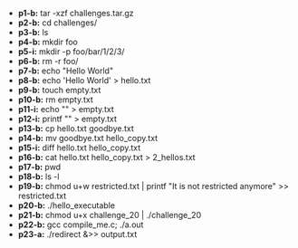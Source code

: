 - **p1-b:** tar -xzf challenges.tar.gz 
- **p2-b:** cd challenges/
- **p3-b:** ls
- **p4-b:** mkdir foo
- **p5-i:** mkdir -p foo/bar/1/2/3/
- **p6-b:** rm -r foo/
- **p7-b:** echo "Hello World"	
- **p8-b:** echo 'Hello World' > hello.txt
- **p9-b:** touch empty.txt
- **p10-b:** rm empty.txt
- **p11-i:** echo "" > empty.txt
- **p12-i:** printf "" > empty.txt
- **p13-b:** cp hello.txt goodbye.txt
- **p14-b:** mv goodbye.txt hello_copy.txt
- **p15-i:** diff hello.txt hello_copy.txt
- **p16-b:** cat hello.txt hello_copy.txt > 2_hellos.txt
- **p17-b:** pwd
- **p18-b:** ls -l
- **p19-b:** chmod u+w restricted.txt | printf "It is not restricted anymore" >> restricted.txt 
- **p20-b:** ./hello_executable
- **p21-b:** chmod u+x challenge_20 | ./challenge_20
- **p22-b:** gcc compile_me.c; ./a.out
- **p23-a:** ./redirect &>> output.txt